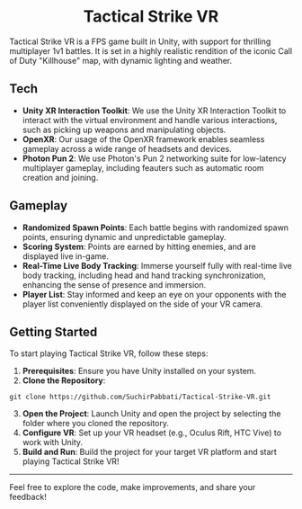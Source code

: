 <h1 align="center">Tactical Strike VR</h1>

Tactical Strike VR is a FPS game built in Unity, with support for thrilling multiplayer 1v1 battles. It is set in a highly realistic rendition of the iconic Call of Duty "Killhouse" map, with dynamic lighting and weather.

## Tech

- **Unity XR Interaction Toolkit**: We use the Unity XR Interaction Toolkit to interact with the virtual environment and handle various interactions, such as picking up weapons and manipulating objects.
- **OpenXR**: Our usage of the OpenXR framework enables seamless gameplay across a wide range of headsets and devices.
- **Photon Pun 2**: We use Photon's Pun 2 networking suite for low-latency multiplayer gameplay, including feauters such as automatic room creation and joining.

## Gameplay

- **Randomized Spawn Points**: Each battle begins with randomized spawn points, ensuring dynamic and unpredictable gameplay.
- **Scoring System**: Points are earned by hitting enemies, and are displayed live in-game.
- **Real-Time Live Body Tracking**: Immerse yourself fully with real-time live body tracking, including head and hand tracking synchronization, enhancing the sense of presence and immersion.
- **Player List**: Stay informed and keep an eye on your opponents with the player list conveniently displayed on the side of your VR camera.

## Getting Started

To start playing Tactical Strike VR, follow these steps:

1. **Prerequisites**: Ensure you have Unity installed on your system.
2. **Clone the Repository**:

```shell
git clone https://github.com/SuchirPabbati/Tactical-Strike-VR.git
```

3. **Open the Project**: Launch Unity and open the project by selecting the folder where you cloned the repository.
4. **Configure VR**: Set up your VR headset (e.g., Oculus Rift, HTC Vive) to work with Unity.
5. **Build and Run**: Build the project for your target VR platform and start playing Tactical Strike VR!

---

Feel free to explore the code, make improvements, and share your feedback!
